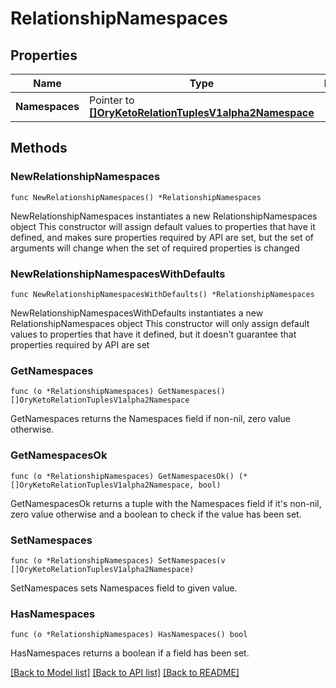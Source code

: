# RelationshipNamespaces

## Properties

Name | Type | Description | Notes
------------ | ------------- | ------------- | -------------
**Namespaces** | Pointer to [**[]OryKetoRelationTuplesV1alpha2Namespace**](OryKetoRelationTuplesV1alpha2Namespace.md) |  | [optional] 

## Methods

### NewRelationshipNamespaces

`func NewRelationshipNamespaces() *RelationshipNamespaces`

NewRelationshipNamespaces instantiates a new RelationshipNamespaces object
This constructor will assign default values to properties that have it defined,
and makes sure properties required by API are set, but the set of arguments
will change when the set of required properties is changed

### NewRelationshipNamespacesWithDefaults

`func NewRelationshipNamespacesWithDefaults() *RelationshipNamespaces`

NewRelationshipNamespacesWithDefaults instantiates a new RelationshipNamespaces object
This constructor will only assign default values to properties that have it defined,
but it doesn't guarantee that properties required by API are set

### GetNamespaces

`func (o *RelationshipNamespaces) GetNamespaces() []OryKetoRelationTuplesV1alpha2Namespace`

GetNamespaces returns the Namespaces field if non-nil, zero value otherwise.

### GetNamespacesOk

`func (o *RelationshipNamespaces) GetNamespacesOk() (*[]OryKetoRelationTuplesV1alpha2Namespace, bool)`

GetNamespacesOk returns a tuple with the Namespaces field if it's non-nil, zero value otherwise
and a boolean to check if the value has been set.

### SetNamespaces

`func (o *RelationshipNamespaces) SetNamespaces(v []OryKetoRelationTuplesV1alpha2Namespace)`

SetNamespaces sets Namespaces field to given value.

### HasNamespaces

`func (o *RelationshipNamespaces) HasNamespaces() bool`

HasNamespaces returns a boolean if a field has been set.


[[Back to Model list]](../README.md#documentation-for-models) [[Back to API list]](../README.md#documentation-for-api-endpoints) [[Back to README]](../README.md)


